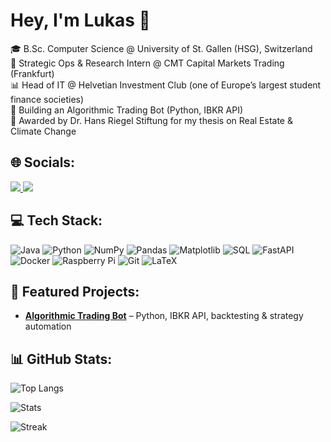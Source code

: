 <!--
**Luggias/Luggias** is a ✨ _special_ ✨ repository because its `README.md` (this file) appears on your GitHub profile.

Here are some ideas to get you started:

- 🔭 I’m currently working on ...
- 🌱 I’m currently learning ...
- 👯 I’m looking to collaborate on ...
- 🤔 I’m looking for help with ...
- 💬 Ask me about ...
- 📫 How to reach me: ...
- 😄 Pronouns: ...
- ⚡ Fun fact: ...
-->

# Hey, I'm Lukas 👋  

🎓 B.Sc. Computer Science @ University of St. Gallen (HSG), Switzerland  
💼 Strategic Ops & Research Intern @ CMT Capital Markets Trading (Frankfurt)  
📊 Head of IT @ Helvetian Investment Club (one of Europe’s largest student finance societies)  
🚀 Building an Algorithmic Trading Bot (Python, IBKR API)  
📑 Awarded by Dr. Hans Riegel Stiftung for my thesis on Real Estate & Climate Change   


## 🌐 Socials:
<a href="https://www.linkedin.com/in/lukas-kapferer" target="_blank">
  <img src="https://img.shields.io/badge/LinkedIn-blue?logo=linkedin&logoColor=white" />
</a>
<a href="mailto:lukas@kapferer.or.at" target="_blank">
  <img src="https://img.shields.io/badge/Email-D14836?logo=gmail&logoColor=white" />
</a>


## 💻 Tech Stack:
![Java](https://img.shields.io/badge/Java-007396?logo=openjdk&logoColor=white)
![Python](https://img.shields.io/badge/Python-3776AB?logo=python&logoColor=white)
![NumPy](https://img.shields.io/badge/NumPy-013243?logo=numpy&logoColor=white)
![Pandas](https://img.shields.io/badge/Pandas-150458?logo=pandas&logoColor=white)
![Matplotlib](https://img.shields.io/badge/Matplotlib-11557c?logo=plotly&logoColor=white)
![SQL](https://img.shields.io/badge/SQL-003B57?logo=postgresql&logoColor=white)
![FastAPI](https://img.shields.io/badge/FastAPI-009688?logo=fastapi&logoColor=white)
![Docker](https://img.shields.io/badge/Docker-2496ED?logo=docker&logoColor=white)
![Raspberry Pi](https://img.shields.io/badge/Raspberry%20Pi-A22846?logo=raspberrypi&logoColor=white)
![Git](https://img.shields.io/badge/Git-F05032?logo=git&logoColor=white)
![LaTeX](https://img.shields.io/badge/LaTeX-008080?logo=latex&logoColor=white)


## 📌 Featured Projects:
- **[Algorithmic Trading Bot](https://github.com/Luggias/algorithmic_trading.git)** – Python, IBKR API, backtesting & strategy automation  
<!-- - **[FashionNova CMS](https://github.com/your-repo)** – Java-based content management system for e-commerce pages -->
<!-- - **[Event Scraper](https://github.com/your-repo)** – FastAPI tool to scrape investor relations events faster than Bloomberg -->
<!-- - **[LaTeX Template](https://github.com/your-repo)** – Professional document structure for academics & finance -->


## 📊 GitHub Stats:
![Top Langs](https://github-readme-stats.vercel.app/api/top-langs/?username=luggias&layout=compact&langs_count=8&bg_color=00000000&hide_border=true)

![Stats](https://github-readme-stats.vercel.app/api?username=luggias&show_icons=true&rank_icon=default&cache_seconds=86400&bg_color=00000000&hide_border=true)

![Streak](https://streak-stats.demolab.com?user=luggias&hide_border=true&background=00000000&ring=ff9e64&fire=ff9e64&currStreakLabel=ffffff&sideNums=ffffff&currStreakNum=ffffff&dates=c9d1d9&sideLabels=c9d1d9)